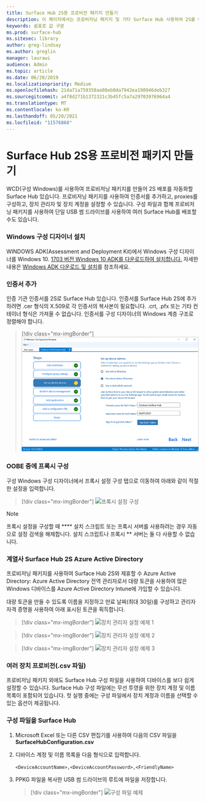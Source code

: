```yaml
---
title: Surface Hub 2S용 프로비전 패키지 만들기
description: 이 페이지에서는 프로비저닝 패키지 및 기타 Surface Hub 사용하여 2S를 배포하는 방법을 설명합니다.
keywords: 쉼표로 값 구분
ms.prod: surface-hub
ms.sitesec: library
author: greg-lindsay
ms.author: greglin
manager: laurawi
audience: Admin
ms.topic: article
ms.date: 06/20/2019
ms.localizationpriority: Medium
ms.openlocfilehash: 214a71a759358ae08eb0da7942ea190946deb327
ms.sourcegitcommit: a4f8d271b1372321c3b45fc5a7a29703976964a4
ms.translationtype: MT
ms.contentlocale: ko-KR
ms.lasthandoff: 05/20/2021
ms.locfileid: "11576868"
---
```

# <a name="create-provisioning-packages-for-surface-hub-2s"></a>Surface Hub 2S용 프로비전 패키지 만들기

WCD(구성 Windows)를 사용하여 프로비저닝 패키지를 만들어 2S 배포를 자동화할 Surface Hub 있습니다. 프로비저닝 패키지를 사용하여 인증서를 추가하고, proxies를 구성하고, 장치 관리자 및 장치 계정을 설정할 수 있습니다. 구성 파일과 함께 프로비저닝 패키지를 사용하여 단일 USB 썸 드라이브를 사용하여 여러 Surface Hub를 배포할 수도 있습니다.

### <a name="install-windows-configuration-designer"></a>Windows 구성 디자이너 설치

WINDOWS ADK(Assessment and Deployment Kit)에서 Windows 구성 디자이너를 Windows 10. [1703 버전 Windows 10 ADK를 다운로드하여 설치합니다.](https://go.microsoft.com/fwlink/p/?LinkId=845542) 자세한 내용은 [Windows ADK 다운로드 및 설치](https://docs.microsoft.com/windows-hardware/get-started/adk-install)를 참조하세요.

### <a name="add-certificates"></a>인증서 추가

인증 기관 인증서를 2S로 Surface Hub 있습니다.
인증서를 Surface Hub 2S에 추가하려면 .cer 형식의 X.509로 각 인증서의 복사본이 필요합니다. .crt, .pfx 또는 기타 컨테이너 형식은 가져올 수 없습니다. 인증서를 구성 디자이너의 Windows 계층 구조로 정렬해야 합니다.

> [!div class="mx-imgBorder"]
> ![인증서 추가](images/sh2-wcd.png)

### <a name="configure-proxy-during-oobe"></a>OOBE 중에 프록시 구성

구성 Windows 구성 디자이너에서 프록시 설정 구성 탭으로 이동하여 아래와 같이 적절한 설정을 입력합니다.

> [!div class="mx-imgBorder"]
> ![프록시 설정 구성](images/sh2-proxy.png) 

> [!NOTE]
> 프록시 설정을 구성할 때 **** 설치 스크립트 또는 프록시 서버를 사용하려는 경우 자동으로 설정 검색을 해제합니다. 설치 스크립트나 프록시 ** 서버는 둘 다 사용할 수 없습니다.

### <a name="affiliate-surface-hub-2s-with-azure-active-directory"></a>계열사 Surface Hub 2S Azure Active Directory

프로비저닝 패키지를 사용하여 Surface Hub 2S와 제휴할 수 Azure Active Directory: Azure Active Directory 전역 관리자로서 대량 토큰을 사용하여 많은 Windows 디바이스를 Azure Active Directory Intune에 가입할 수 있습니다.

대량 토큰을 만들 수 있도록 이름을 지정하고 만료 날짜(최대 30일)를 구성하고 관리자 자격 증명을 사용하여 아래 표시된 토큰을 획득합니다.

> [!div class="mx-imgBorder"]
> ![장치 관리자 설정 예제 1](images/sh2-token.png)

> [!div class="mx-imgBorder"]
> ![장치 관리자 설정 예제 2](images/sh2-token2.png)

> [!div class="mx-imgBorder"]
> ![장치 관리자 설정 예제 3](images/sh2-token3.png)


### <a name="provisioning-multiple-devices-csv-file"></a>여러 장치 프로비전(.csv 파일)

프로비저닝 패키지 외에도 Surface Hub 구성 파일을 사용하여 디바이스를 보다 쉽게 설정할 수 있습니다. Surface Hub 구성 파일에는 무선 투영을 위한 장치 계정 및 이름 목록이 포함되어 있습니다. 첫 실행 중에는 구성 파일에서 장치 계정과 이름을 선택할 수 있는 옵션이 제공됩니다.

### <a name="to-create-a-surface-hub-configuration-file"></a>구성 파일을 Surface Hub

1. Microsoft Excel 또는 다른 CSV 편집기를 사용하여 다음의 CSV 파일을 **SurfaceHubConfiguration.csv**

2. 디바이스 계정 및 이름 목록을 다음 형식으로 입력합니다.

    `<DeviceAccountName>,<DeviceAccountPassword>,<FriendlyName>`

3. PPKG 파일을 복사한 USB 썸 드라이브의 루트에 파일을 저장합니다.

    > [!div class="mx-imgBorder"]
    > ![구성 파일 예제](images/sh2-config-file.png)
